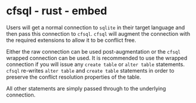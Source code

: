 # cfsql - rust - embed

Users will get a normal connection to `sqlite` in their target language and then pass this connection to `cfsql`. `cfsql` will augment the connection with the required extensions to allow it to be conflict free.

Either the raw connection can be used post-augmentation or the `cfsql` wrapped connection can be used. It is recommended to use the wrapped connection if you will issue any `create table` or `alter table` statements.
`cfsql` re-writes `alter table` and `create table` statements in order to preserve the conflict resolution properties of the table.

All other statements are simply passed through to the underlying connection.